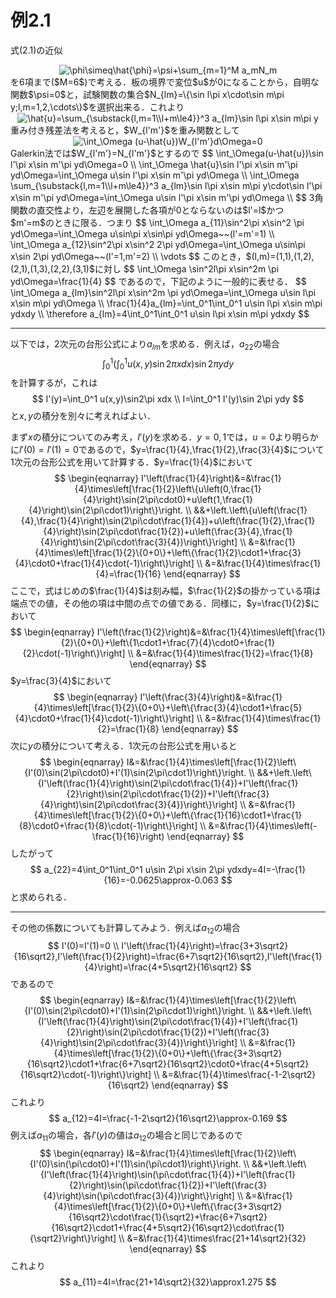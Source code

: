 # 例2.1

式(2.1)の近似
<div align="center">
  <img src=
"https://render.githubusercontent.com/render/math?math=%5Cdisplaystyle+%5Cphi%5Csimeq%5Chat%7B%5Cphi%7D%3D%5Cpsi%2B%5Csum_%7Bm%3D1%7D%5EM+a_mN_m" 
alt="\phi\simeq\hat{\phi}=\psi+\sum_{m=1}^M a_mN_m">
</div>
を6項まで($M=6$)で考える．板の境界で変位$u$が0になることから，自明な関数$\psi=0$と，試験関数の集合$N_{lm}=\{\sin l\pi x\cdot\sin m\pi y;l,m=1,2,\cdots\}$を選択出来る．これより
<div align="center">
  <img src=
"https://render.githubusercontent.com/render/math?math=%5Cdisplaystyle+%5Chat%7Bu%7D%3D%5Csum_%7B%5Csubstack%7Bl%2Cm%3D1%5C%5Cl%2Bm%5Cle4%7D%7D%5E3+a_%7Blm%7D%5Csin+l%5Cpi+x%5Csin+m%5Cpi+y" 
alt="\hat{u}=\sum_{\substack{l,m=1\\l+m\le4}}^3 a_{lm}\sin l\pi x\sin m\pi y">
</div>
重み付き残差法を考えると，$W_{l'm'}$を重み関数として
<div align="center">
  <img src=
"https://render.githubusercontent.com/render/math?math=%5Cdisplaystyle+%5Cint_%5COmega+%28u-%5Chat%7Bu%7D%29W_%7Bl%27m%27%7Dd%5COmega%3D0" 
alt="\int_\Omega (u-\hat{u})W_{l'm'}d\Omega=0">
</div>
Galerkin法では$W_{l'm'}=N_{l'm'}$とするので
$$
\int_\Omega(u-\hat{u})\sin l'\pi x\sin m'\pi yd\Omega=0 \\
\int_\Omega \hat{u}\sin l'\pi x\sin m'\pi yd\Omega=\int_\Omega u\sin l'\pi x\sin m'\pi yd\Omega \\
\int_\Omega \sum_{\substack{l,m=1\\l+m\le4}}^3 a_{lm}\sin l\pi x\sin m\pi y\cdot\sin l'\pi x\sin m'\pi yd\Omega=\int_\Omega u\sin l'\pi x\sin m'\pi yd\Omega \\
$$
3角関数の直交性より，左辺を展開した各項が0とならないのは$l'=l$かつ$m'=m$のときに限る．つまり
$$
\int_\Omega a_{11}\sin^2\pi x\sin^2 \pi yd\Omega=\int_\Omega u\sin\pi x\sin\pi yd\Omega~~(l'=m'=1) \\
\int_\Omega a_{12}\sin^2\pi x\sin^2 2\pi yd\Omega=\int_\Omega u\sin\pi x\sin 2\pi yd\Omega~~(l'=1,m'=2) \\
\vdots
$$
このとき，$(l,m)=(1,1),(1,2),(2,1),(1,3),(2,2),(3,1)$に対し
$$
\int_\Omega \sin^2l\pi x\sin^2m \pi yd\Omega=\frac{1}{4}
$$
であるので，下記のように一般的に表せる．
$$
\int_\Omega a_{lm}\sin^2l\pi x\sin^2m \pi yd\Omega=\int_\Omega u\sin l\pi x\sin m\pi yd\Omega \\
\frac{1}{4}a_{lm}=\int_0^1\int_0^1 u\sin l\pi x\sin m\pi ydxdy \\
\therefore a_{lm}=4\int_0^1\int_0^1 u\sin l\pi x\sin m\pi ydxdy
$$

---

以下では，2次元の台形公式により$a_{lm}$を求める．例えば，$a_{22}$の場合
$$
\int_{0}^1\left(\int_0^1 u(x,y)\sin2\pi xdx\right)\sin2\pi ydy
$$
を計算するが，これは
$$
I'(y)=\int_0^1 u(x,y)\sin2\pi xdx \\
I=\int_0^1 I'(y)\sin 2\pi ydy
$$
と$x,y$の積分を別々に考えればよい．

まず$x$の積分についてのみ考え，$I'(y)$を求める．$y=0,1$では，$u=0$より明らかに$I'(0)=I'(1)=0$であるので，$y=\frac{1}{4},\frac{1}{2},\frac{3}{4}$について1次元の台形公式を用いて計算する．$y=\frac{1}{4}$において
$$
\begin{eqnarray}
I'\left(\frac{1}{4}\right)&=&\frac{1}{4}\times\left[\frac{1}{2}\left\{u\left(0,\frac{1}{4}\right)\sin(2\pi\cdot0)+u\left(1,\frac{1}{4}\right)\sin(2\pi\cdot1)\right\}\right. \\
&&+\left.\left\{u\left(\frac{1}{4},\frac{1}{4}\right)\sin(2\pi\cdot\frac{1}{4})+u\left(\frac{1}{2},\frac{1}{4}\right)\sin(2\pi\cdot\frac{1}{2})+u\left(\frac{3}{4},\frac{1}{4}\right)\sin(2\pi\cdot\frac{3}{4})\right\}\right] \\
&=&\frac{1}{4}\times\left[\frac{1}{2}\{0+0\}+\left\{\frac{1}{2}\cdot1+\frac{3}{4}\cdot0+\frac{1}{4}\cdot(-1)\right\}\right] \\
&=&\frac{1}{4}\times\frac{1}{4}=\frac{1}{16}
\end{eqnarray}
$$
ここで，式はじめの$\frac{1}{4}$は刻み幅，$\frac{1}{2}$の掛かっている項は端点での値，その他の項は中間の点での値である．同様に，$y=\frac{1}{2}$において
$$
\begin{eqnarray}
I'\left(\frac{1}{2}\right)&=&\frac{1}{4}\times\left[\frac{1}{2}\{0+0\}+\left\{1\cdot1+\frac{7}{4}\cdot0+\frac{1}{2}\cdot(-1)\right\}\right] \\
&=&\frac{1}{4}\times\frac{1}{2}=\frac{1}{8}
\end{eqnarray}
$$
$y=\frac{3}{4}$において
$$
\begin{eqnarray}
I'\left(\frac{3}{4}\right)&=&\frac{1}{4}\times\left[\frac{1}{2}\{0+0\}+\left\{\frac{3}{4}\cdot1+\frac{5}{4}\cdot0+\frac{1}{4}\cdot(-1)\right\}\right] \\
&=&\frac{1}{4}\times\frac{1}{2}=\frac{1}{8}
\end{eqnarray}
$$
次に$y$の積分について考える．1次元の台形公式を用いると
$$
\begin{eqnarray}
I&=&\frac{1}{4}\times\left[\frac{1}{2}\left\{I'(0)\sin(2\pi\cdot0)+I'(1)\sin(2\pi\cdot1)\right\}\right. \\
&&+\left.\left\{I'\left(\frac{1}{4}\right)\sin(2\pi\cdot\frac{1}{4})+I'\left(\frac{1}{2}\right)\sin(2\pi\cdot\frac{1}{2})+I'\left(\frac{3}{4}\right)\sin(2\pi\cdot\frac{3}{4})\right\}\right] \\
&=&\frac{1}{4}\times\left[\frac{1}{2}\{0+0\}+\left\{\frac{1}{16}\cdot1+\frac{1}{8}\cdot0+\frac{1}{8}\cdot(-1)\right\}\right] \\
&=&\frac{1}{4}\times\left(-\frac{1}{16}\right)
\end{eqnarray}
$$
したがって
$$
a_{22}=4\int_0^1\int_0^1 u\sin 2\pi x\sin 2\pi ydxdy=4I=-\frac{1}{16}=-0.0625\approx-0.063
$$
と求められる．

---

その他の係数についても計算してみよう．例えば$a_{12}$の場合
$$
I'(0)=I'(1)=0 \\
I'\left(\frac{1}{4}\right)=\frac{3+3\sqrt2}{16\sqrt2},I'\left(\frac{1}{2}\right)=\frac{6+7\sqrt2}{16\sqrt2},I'\left(\frac{1}{4}\right)=\frac{4+5\sqrt2}{16\sqrt2}
$$
であるので
$$
\begin{eqnarray}
I&=&\frac{1}{4}\times\left[\frac{1}{2}\left\{I'(0)\sin(2\pi\cdot0)+I'(1)\sin(2\pi\cdot1)\right\}\right. \\
&&+\left.\left\{I'\left(\frac{1}{4}\right)\sin(2\pi\cdot\frac{1}{4})+I'\left(\frac{1}{2}\right)\sin(2\pi\cdot\frac{1}{2})+I'\left(\frac{3}{4}\right)\sin(2\pi\cdot\frac{3}{4})\right\}\right] \\
&=&\frac{1}{4}\times\left[\frac{1}{2}\{0+0\}+\left\{\frac{3+3\sqrt2}{16\sqrt2}\cdot1+\frac{6+7\sqrt2}{16\sqrt2}\cdot0+\frac{4+5\sqrt2}{16\sqrt2}\cdot(-1)\right\}\right] \\
&=&\frac{1}{4}\times\frac{-1-2\sqrt2}{16\sqrt2}
\end{eqnarray}
$$
これより
$$
a_{12}=4I=\frac{-1-2\sqrt2}{16\sqrt2}\approx-0.169
$$
例えば$a_{11}$の場合，各$I'(y)$の値は$a_{12}$の場合と同じであるので
$$
\begin{eqnarray}
I&=&\frac{1}{4}\times\left[\frac{1}{2}\left\{I'(0)\sin(\pi\cdot0)+I'(1)\sin(\pi\cdot1)\right\}\right. \\
&&+\left.\left\{I'\left(\frac{1}{4}\right)\sin(\pi\cdot\frac{1}{4})+I'\left(\frac{1}{2}\right)\sin(\pi\cdot\frac{1}{2})+I'\left(\frac{3}{4}\right)\sin(\pi\cdot\frac{3}{4})\right\}\right] \\
&=&\frac{1}{4}\times\left[\frac{1}{2}\{0+0\}+\left\{\frac{3+3\sqrt2}{16\sqrt2}\cdot\frac{1}{\sqrt2}+\frac{6+7\sqrt2}{16\sqrt2}\cdot1+\frac{4+5\sqrt2}{16\sqrt2}\cdot\frac{1}{\sqrt2}\right\}\right] \\
&=&\frac{1}{4}\times\frac{21+14\sqrt2}{32}
\end{eqnarray}
$$
これより
$$
a_{11}=4I=\frac{21+14\sqrt2}{32}\approx1.275
$$
